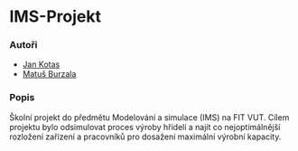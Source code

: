 # IMS-Projekt

### Autoři
* [Jan Kotas](https://github.com/kotasjn)
* [Matuš Burzala](https://github.com/matusbu)

### Popis
Školní projekt do předmětu Modelování a simulace (IMS) na FIT VUT. Cílem projektu bylo odsimulovat proces výroby hřídelí a najít co nejoptimálnější rozložení zařízení a pracovníků pro dosažení maximální výrobní kapacity.
